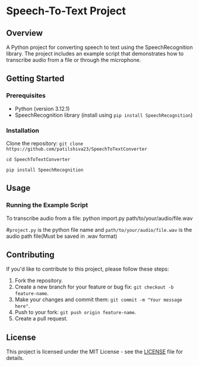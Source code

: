# Speech-To-Text Project

## Overview
A Python project for converting speech to text using the SpeechRecognition library. The project includes an example script that demonstrates how to transcribe audio from a file or through the microphone.

## Getting Started
### Prerequisites
- Python (version 3.12.1)
- SpeechRecognition library (install using `pip install SpeechRecognition`)

### Installation
Clone the repository:
 `git clone https://github.com/patilshiva23/SpeechToTextConverter`

 `cd SpeechToTextConverter`

 `pip install SpeechRecognition`

## Usage
### Running the Example Script
To transcribe audio from a file:
python import.py path/to/your/audio/file.wav

#`project.py` is the python file name and `path/to/your/audio/file.wav` is the audio path file(Must be saved in .wav format)

## Contributing
If you'd like to contribute to this project, please follow these steps:
1. Fork the repository.
2. Create a new branch for your feature or bug fix: `git checkout -b feature-name`.
3. Make your changes and commit them: `git commit -m "Your message here"`.
4. Push to your fork: `git push origin feature-name`.
5. Create a pull request.

## License
This project is licensed under the MIT License - see the [LICENSE](LICENSE) file for details.
